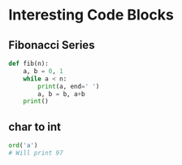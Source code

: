 # Interesting Code Blocks

## Fibonacci Series 

```python
def fib(n):
    a, b = 0, 1
    while a < n:
        print(a, end=' ')
        a, b = b, a+b
    print()
```

## char to int

```python
ord('a')
# Will print 97
```
